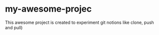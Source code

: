 # my-awesome-projec
This awesome project is created to experiment git notions like clone, push and pull)
